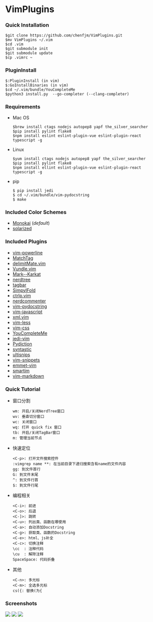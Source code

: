 
VimPlugins
=========

### Quick Installation  

	$git clone https://github.com/chenfjm/VimPlugins.git
	$mv VimPlugins ~/.vim
	$cd .vim
	$git submodule init
	$git submodule update   
	$cp .vimrc ~

### PluginInstall  

	$:PluginInstall (in vim)
	$:GoInstallBinaries (in vim)
	$cd ~/.vim/bundle/YouCompleteMe
	$python3 install.py  --go-completer (--clang-completer)

### Requirements  

- Mac OS

  ```
  $brew install ctags nodejs autopep8 yapf the_silver_searcher
  $pip install pylint flake8 
  $npm install eslint eslint-plugin-vue eslint-plugin-react typescript -g  
  ```


- Linux    

  ```
  $yum install ctags nodejs autopep8 yapf the_silver_searcher
  $pip install pylint flake8 
  $npm install ellint eslint-plugin-vue eslint-plugin-react typescript -g
  ```

- pip

  ```
  $ pip install jedi
  $ cd ~/.vim/bundle/vim-pydocstring
  $ make
  ```

### Included Color Schemes

- [Monokai](https://github.com/sickill/vim-monokai) (*default*)
- [solarized](https://github.com/altercation/vim-colors-solarized)

### Included Plugins

- [vim-powerline](https://github.com/Lokaltog/vim-powerline)
- [MatchTag](https://github.com/gregsexton/MatchTag)
- [delimitMate.vim](https://github.com/vim-scripts/delimitMate.vim)
- [Vundle.vim](https://github.com/VundleVim/Vundle.vim)
- [Mark--Karkat](https://github.com/vim-scripts/Mark--Karkat)
- [nerdtree](https://github.com/scrooloose/nerdtree)
- [tagbar](https://github.com/majutsushi/tagbar)
- [SimpylFold](https://github.com/tmhedberg/SimpylFold)
- [ctrlp.vim](https://github.com/kien/ctrlp.vim)
- [nerdcommenter](https://github.com/scrooloose/nerdcommenter)
- [vim-pydocstring](https://github.com/heavenshell/vim-pydocstring)
- [vim-javascript](https://github.com/pangloss/vim-javascript)
- [xml.vim](https://github.com/othree/xml.vim)
- [vim-less](https://github.com/groenewege/vim-less)
- [vim-css](https://github.com/lepture/vim-css)
- [YouCompleteMe](https://github.com/Valloric/YouCompleteMe)
- [jedi-vim](https://github.com/chenfjm/jedi-vim)
- [Pydiction](https://github.com/rkulla/pydiction)
- [syntastic](https://github.com/vim-syntastic/syntastic)
- [ultisnips](https://github.com/SirVer/ultisnips)
- [vim-snippets](https://github.com/honza/vim-snippets)
- [emmet-vim](https://github.com/mattn/emmet-vim)
- [smartim](https://github.com/ybian/smartim)
- [vim-markdown](https://github.com/plasticboy/vim-markdown)

### Quick Tutorial

- 窗口分割

  ```
  wm: 开启/关闭NerdTree窗口
  wv: 垂直切分窗口
  wc: 关闭窗口
  wq: 打开 quick fix 窗口
  tb: 开启/关闭TagBar窗口
  m: 管理当前节点
  ```


- 快速定位

  ```
  <C-p>: 打开文件搜索控件
  :vimgrep name **: 在当前目录下递归搜索含有name的文件内容
  gg: 到文件首行
  G: 到文件末尾
  ^: 到文件行首
  $: 到文件行尾
  ```

- 编程相关

  ```
  <C-i>: 前进
  <C-o>: 后退
  <C-]>: 跳转
  <C-u>: 列出类、函数在哪使用
  <C-a>: 自动添加Docstring
  <C-g>: 获取类、函数的Docstring
  <C-e>: html、js补全
  <C-c>: 切换注释
  \cc  : 注释代码
  \cu  : 解除注释
  SpaceSpace: 代码折叠
  ```

- 其他

  ```
  <C-n>: 多光标
  <C-m>: 全选多光标
  cs({: 替换(为{
  ```

### Screenshots

![](https://chenfjm.github.io/VimPlugins/images/vim1.png)
![](https://chenfjm.github.io/VimPlugins/images/vim2.png)
![](https://chenfjm.github.io/VimPlugins/images/vim3.png)
